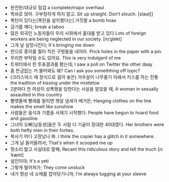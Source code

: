 
* 완전한/대규모 점검 a complete/major overhaul 
* 똑바로 앉아. 구부정하게 하지 말고. Sit up straight. Don’t slouch.  [slaʊtʃ]
* 폭탄이 있다는[폭탄을 설치했다는] 거짓말 a bomb hoax 
* 금기를 깨다; break a taboo
* 많은 외국인 노동자들이 우리 사회에서 홀대를 받고 있다 Lots of foreign workers are being neglected in our society.   [nɪˈɡlekt]
* 그게 날 실망시킨다; It's bringing me down
* 핀으로 종이를 찔러 작은 구멍들을 내어라. Prick holes in the paper with a pin. 
* 무리한 부탁일 수도 있어요. This is very indulgent of me
* 트위터에서 한 투표결과를 봤는데; I saw a poll on Twitter the other daay
* 좀 뜬금없는 거 물어봐도 돼? Can i ask you somethhing off topic?
* (크리스마스 때 장식으로 걸어 놓은) 겨우살이 나무줄기 아래서 키스를 하는 전통 the tradition of kissing under the mistletoe 
* 2분마다 한 여성이 성폭행을 당한다는 사실을 알았을 때, A woman in sexually assaulted in this country
* 빨랫줄에 빨래를 말리면 햇살 냄새가 배거든; Hanging clothes on the line makes the smell like sunshine
* 사람들은 음식과 기름을 사재기 시작했다. People have begun to hoard food and gasoline. 
* 그녀의 오빠[남동생]들은 두 사람 다 기골이 장대한 40대였다.
  Her brothers were both hefty men in their forties. 
* 복사기 어디 고장났나 봐. I think the copier has a glitch in it somewhere. 
* 그게 날 들어올려서; That's when it scooped me up
* 헛소리 말고 사실대로 말해; Recant this ridiculous story and tell the truch [rɪˈkænt]
* 설인이야; It's a yeti
* 그렇게 떨어져가; They come unstuck
* 내가 항상 네 소매를 잡아당기니까; I'm always tugging at your sleeve